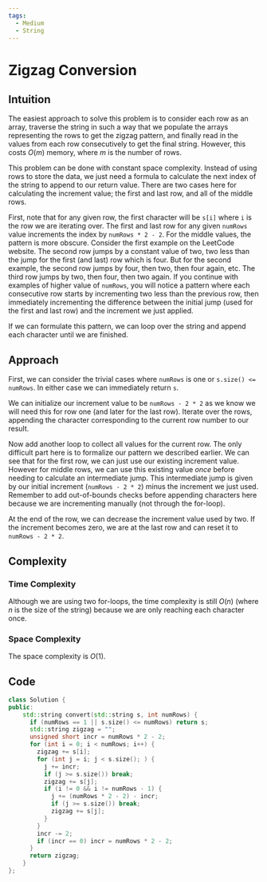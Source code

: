 ```yaml
---
tags:
  - Medium
  - String
---
```


# Zigzag Conversion

## Intuition

The easiest approach to solve this problem is to consider each row as an array, traverse the string in such a way that we populate the arrays representing the rows to get the zigzag pattern, and finally read in the values from each row consecutively to get the final string. However, this costs $O(m)$ memory, where $m$ is the number of rows.

This problem can be done with constant space complexity. Instead of using rows to store the data, we just need a formula to calculate the next index of the string to append to our return value. There are two cases here for calculating the increment value; the first and last row, and all of the middle rows.

First, note that for any given row, the first character will be `s[i]` where `i` is the row we are iterating over. The first and last row for any given `numRows` value increments the index by `numRows * 2 - 2`. For the middle values, the pattern is more obscure. Consider the first example on the LeetCode website. The second row jumps by a constant value of two, two less than the jump for the first (and last) row which is four. But for the second example, the second row jumps by four, then two, then four again, etc. The third row jumps by two, then four, then two again. If you continue with examples of higher value of `numRows`, you will notice a pattern where each consecutive row starts by incrementing two less than the previous row, then immediately incrementing the difference between the initial jump (used for the first and last row) and the increment we just applied.

If we can formulate this pattern, we can loop over the string and append each character until we are finished.

## Approach

First, we can consider the trivial cases where `numRows` is one or `s.size() <= numRows`. In either case we can immediately return `s`.

We can initialize our increment value to be `numRows - 2 * 2` as we know we will need this for row one (and later for the last row). Iterate over the rows, appending the character corresponding to the current row number to our result.

Now add another loop to collect all values for the current row. The only difficult part here is to formalize our pattern we described earlier. We can see that for the first row, we can just use our existing increment value. However for middle rows, we can use this existing value _once_ before needing to calculate an intermediate jump. This intermediate jump is given by our initial increment (`numRows - 2 * 2`) minus the increment we just used. Remember to add out-of-bounds checks before appending characters here because we are incrementing manually (not through the for-loop).

At the end of the row, we can decrease the increment value used by two. If the increment becomes zero, we are at the last row and can reset it to `numRows - 2 * 2`.

## Complexity

### Time Complexity

Although we are using two for-loops, the time complexity is still $O(n)$ (where $n$ is the size of the string) because we are only reaching each character once.

### Space Complexity

The space complexity is $O(1)$.

## Code

```cpp
class Solution {
public:
    std::string convert(std::string s, int numRows) {
      if (numRows == 1 || s.size() <= numRows) return s;
      std::string zigzag = "";
      unsigned short incr = numRows * 2 - 2;
      for (int i = 0; i < numRows; i++) {
        zigzag += s[i];
        for (int j = i; j < s.size(); ) {
          j += incr;
          if (j >= s.size()) break;
          zigzag += s[j];
          if (i != 0 && i != numRows - 1) {
            j += (numRows * 2 - 2) - incr;
            if (j >= s.size()) break;
            zigzag += s[j];
          }
        }
        incr -= 2;
        if (incr == 0) incr = numRows * 2 - 2;
      }
      return zigzag;
    }
};
```
